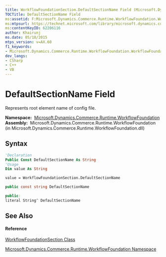 ```yaml
---
title: WorkflowFoundationSection.DefaultSectionName Field (Microsoft.Dynamics.Commerce.Runtime.WorkflowFoundation)
TOCTitle: DefaultSectionName Field
ms:assetid: F:Microsoft.Dynamics.Commerce.Runtime.WorkflowFoundation.WorkflowFoundationSection.DefaultSectionName
ms:mtpsurl: https://technet.microsoft.com/library/microsoft.dynamics.commerce.runtime.workflowfoundation.workflowfoundationsection.defaultsectionname(v=AX.60)
ms:contentKeyID: 62206116
author: Khairunj
ms.date: 05/18/2015
mtps_version: v=AX.60
f1_keywords:
- Microsoft.Dynamics.Commerce.Runtime.WorkflowFoundation.WorkflowFoundationSection.DefaultSectionName
dev_langs:
- CSharp
- C++
- VB
---
```


# DefaultSectionName Field

Represents root element name of config file.

**Namespace:**  [Microsoft.Dynamics.Commerce.Runtime.WorkflowFoundation](microsoft-dynamics-commerce-runtime-workflowfoundation-namespace.md)  
**Assembly:**  Microsoft.Dynamics.Commerce.Runtime.WorkflowFoundation (in Microsoft.Dynamics.Commerce.Runtime.WorkflowFoundation.dll)

## Syntax

``` vb
'Declaration
Public Const DefaultSectionName As String
'Usage
Dim value As String

value = WorkflowFoundationSection.DefaultSectionName
```

``` csharp
public const string DefaultSectionName
```

``` c++
public:
literal String^ DefaultSectionName
```

## See Also

#### Reference

[WorkflowFoundationSection Class](workflowfoundationsection-class-microsoft-dynamics-commerce-runtime-workflowfoundation.md)

[Microsoft.Dynamics.Commerce.Runtime.WorkflowFoundation Namespace](microsoft-dynamics-commerce-runtime-workflowfoundation-namespace.md)

